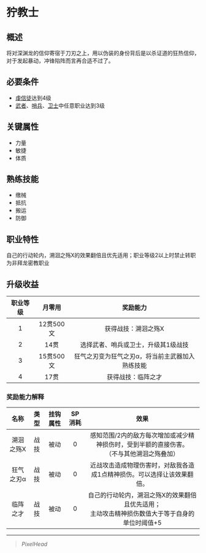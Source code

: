 # 狞教士

## 概述

将对深渊龙的信仰寄宿于刀刃之上，用以伪装的身份背后是以杀证道的狂热信仰，对于发起暴动，冲锋陷阵而言再合适不过了。

## 必要条件

* <a href="../devotedcultist" target="_blank">虔信徒</a>达到4级
* <a href="../../../basicJob/Warrior" target="_blank">武者</a>、<a href="../../../basicJob/Sentinel" target="_blank">哨兵</a>、<a href="../../../basicJob/Guard" target="_blank">卫士</a>中任意职业达到3级

## 关键属性

* 力量
* 敏捷
* 体质

## 熟练技能

* 缴械
* 抵抗
* 搬运
* 防御

## 职业特性

自己的行动轮内，溯洄之殇X的效果翻倍且优先适用；职业等级2以上时禁止转职为非拜龙密教职业

## 升级收益

职业等级|月零用|奖励能力
:--:|:--:|:--:
1|12贯500文|获得战技：溯洄之殇X
2|14贯|选择武者、哨兵或卫士，升级其1级战技
3|15贯500文|狂气之刃变为狂气之刃α，将当前主武器加入熟练技能
4|17贯|获得战技：临阵之才

### 奖励能力解释

名称|类型|挂钩属性|SP消耗|效果
:--:|:--:|:--:|:--:|:--:
溯洄之殇X|战技|被动|0|感知范围/2内的敌方每次增加或减少精神损伤时，受到半额的直接伤害。<br>（不与其他溯洄之殇叠加）
狂气之刃α|战技|被动|0|近战攻击造成物理伤害时，对敌我各造成1点精神损伤。可以选择让该效果翻倍。
临阵之才|战技|被动|0|自己的行动轮内，溯洄之殇X的效果翻倍且优先适用；<br>主动攻击精神损伤数值大于等于自身的单位时阈值+5

---

> *PixelHead*
